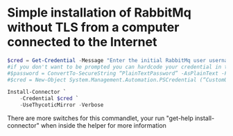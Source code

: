 [title]: # (Online RabbitMq Install w/o TLS)
[tags]: # (rabbitmq,installation)
[priority]: # (110)

# Simple installation of RabbitMq without TLS from a computer connected to the Internet

```powershell
$cred = Get-Credential -Message "Enter the initial RabbitMq user username and password";
#if you don't want to be prompted you can hardcode your credential in the script
#$password = ConvertTo-SecureString “PlainTextPassword” -AsPlainText -Force
#$cred = New-Object System.Management.Automation.PSCredential (“CustomUserName”, $password)

Install-Connector `
    -Credential $cred `
    -UseThycoticMirror -Verbose
```

There are more switches for this commandlet, your run "get-help install-connector" when inside the helper for more information